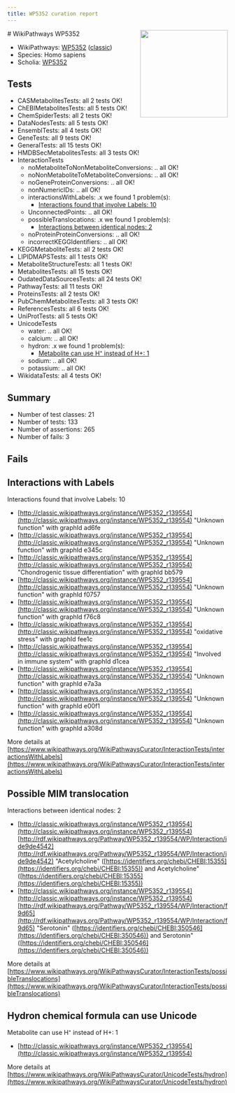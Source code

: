```yaml
---
title: WP5352 curation report
---
```


<img style="float: right; width: 200px" src="https://upload.wikimedia.org/wikipedia/commons/thumb/8/83/Wplogo_with_text_500.png/640px-Wplogo_with_text_500.png" />
# WikiPathways WP5352

* WikiPathways: [WP5352](https://wikipathways.org/pathways/WP5352) ([classic](https://classic.wikipathways.org/instance/WP5352))
* Species: Homo sapiens
* Scholia: [WP5352](https://scholia.toolforge.org/wikipathways/WP5352)
## Tests
* CASMetabolitesTests: all 2 tests OK!
* ChEBIMetabolitesTests: all 5 tests OK!
* ChemSpiderTests: all 2 tests OK!
* DataNodesTests: all 5 tests OK!
* EnsemblTests: all 4 tests OK!
* GeneTests: all 9 tests OK!
* GeneralTests: all 15 tests OK!
* HMDBSecMetabolitesTests: all 3 tests OK!
* InteractionTests
    * noMetaboliteToNonMetaboliteConversions: .. all OK!
    * noNonMetaboliteToMetaboliteConversions: .. all OK!
    * noGeneProteinConversions: .. all OK!
    * nonNumericIDs: .. all OK!
    * interactionsWithLabels: .x we found 1 problem(s):
        * [Interactions found that involve Labels: 10](#fe97a8b8)
    * UnconnectedPoints: .. all OK!
    * possibleTranslocations: .x we found 1 problem(s):
        * [Interactions between identical nodes: 2](#1c118207)
    * noProteinProteinConversions: .. all OK!
    * incorrectKEGGIdentifiers: .. all OK!
* KEGGMetaboliteTests: all 2 tests OK!
* LIPIDMAPSTests: all 1 tests OK!
* MetaboliteStructureTests: all 1 tests OK!
* MetabolitesTests: all 15 tests OK!
* OudatedDataSourcesTests: all 24 tests OK!
* PathwayTests: all 11 tests OK!
* ProteinsTests: all 2 tests OK!
* PubChemMetabolitesTests: all 3 tests OK!
* ReferencesTests: all 6 tests OK!
* UniProtTests: all 5 tests OK!
* UnicodeTests
    * water: .. all OK!
    * calcium: .. all OK!
    * hydron: .x we found 1 problem(s):
        * [Metabolite can use H⁺ instead of H+: 1](#484bab84)
    * sodium: .. all OK!
    * potassium: .. all OK!
* WikidataTests: all 4 tests OK!


## Summary

* Number of test classes: 21
* Number of tests: 133
* Number of assertions: 265
* Number of fails: 3

## Fails

<a name="fe97a8b8" />

## Interactions with Labels

Interactions found that involve Labels: 10

* [http://classic.wikipathways.org/instance/WP5352_r139554](http://classic.wikipathways.org/instance/WP5352_r139554) "Unknown function" with graphId ad6fe
* [http://classic.wikipathways.org/instance/WP5352_r139554](http://classic.wikipathways.org/instance/WP5352_r139554) "Unknown function" with graphId e345c
* [http://classic.wikipathways.org/instance/WP5352_r139554](http://classic.wikipathways.org/instance/WP5352_r139554) "Chondrogenic tissue 
differentiation" with graphId bb579
* [http://classic.wikipathways.org/instance/WP5352_r139554](http://classic.wikipathways.org/instance/WP5352_r139554) "Unknown function" with graphId f0757
* [http://classic.wikipathways.org/instance/WP5352_r139554](http://classic.wikipathways.org/instance/WP5352_r139554) "Unknown function" with graphId f76c8
* [http://classic.wikipathways.org/instance/WP5352_r139554](http://classic.wikipathways.org/instance/WP5352_r139554) "oxidative
stress" with graphId fee1c
* [http://classic.wikipathways.org/instance/WP5352_r139554](http://classic.wikipathways.org/instance/WP5352_r139554) "Involved in
immune system" with graphId d1cea
* [http://classic.wikipathways.org/instance/WP5352_r139554](http://classic.wikipathways.org/instance/WP5352_r139554) "Unknown function" with graphId e7a3a
* [http://classic.wikipathways.org/instance/WP5352_r139554](http://classic.wikipathways.org/instance/WP5352_r139554) "Unknown function" with graphId e00f1
* [http://classic.wikipathways.org/instance/WP5352_r139554](http://classic.wikipathways.org/instance/WP5352_r139554) "Unknown function" with graphId a308d


More details at [https://www.wikipathways.org/WikiPathwaysCurator/InteractionTests/interactionsWithLabels](https://www.wikipathways.org/WikiPathwaysCurator/InteractionTests/interactionsWithLabels)

<a name="1c118207" />

## Possible MIM translocation

Interactions between identical nodes: 2

* [http://classic.wikipathways.org/instance/WP5352_r139554](http://classic.wikipathways.org/instance/WP5352_r139554) [http://rdf.wikipathways.org/Pathway/WP5352_r139554/WP/Interaction/ide9de4542](http://rdf.wikipathways.org/Pathway/WP5352_r139554/WP/Interaction/ide9de4542) "Acetylcholine" ([https://identifiers.org/chebi/CHEBI:15355](https://identifiers.org/chebi/CHEBI:15355)) and 
Acetylcholine" ([https://identifiers.org/chebi/CHEBI:15355](https://identifiers.org/chebi/CHEBI:15355))
* [http://classic.wikipathways.org/instance/WP5352_r139554](http://classic.wikipathways.org/instance/WP5352_r139554) [http://rdf.wikipathways.org/Pathway/WP5352_r139554/WP/Interaction/f9d65](http://rdf.wikipathways.org/Pathway/WP5352_r139554/WP/Interaction/f9d65) "Serotonin" ([https://identifiers.org/chebi/CHEBI:350546](https://identifiers.org/chebi/CHEBI:350546)) and 
Serotonin" ([https://identifiers.org/chebi/CHEBI:350546](https://identifiers.org/chebi/CHEBI:350546))


More details at [https://www.wikipathways.org/WikiPathwaysCurator/InteractionTests/possibleTranslocations](https://www.wikipathways.org/WikiPathwaysCurator/InteractionTests/possibleTranslocations)

<a name="484bab84" />

## Hydron chemical formula can use Unicode

Metabolite can use H⁺ instead of H+: 1

* [http://classic.wikipathways.org/instance/WP5352_r139554](http://classic.wikipathways.org/instance/WP5352_r139554)


More details at [https://www.wikipathways.org/WikiPathwaysCurator/UnicodeTests/hydron](https://www.wikipathways.org/WikiPathwaysCurator/UnicodeTests/hydron)

